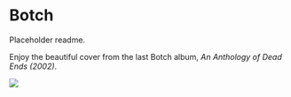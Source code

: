 # Botch
Placeholder readme.

Enjoy the beautiful cover from the last Botch album, *An Anthology of Dead Ends (2002)*.

![](https://m.media-amazon.com/images/I/81j4yIkFgNL._UF1000,1000_QL80_.jpg)